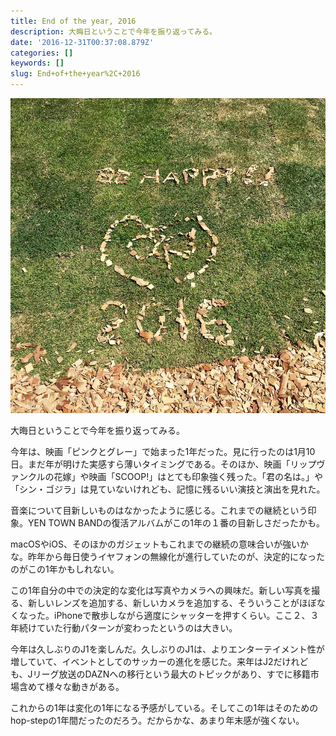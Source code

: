 ```yaml
---
title: End of the year, 2016
description: 大晦日ということで今年を振り返ってみる。
date: '2016-12-31T00:37:08.879Z'
categories: []
keywords: []
slug: End+of+the+year%2C+2016
---
```

![](1__dM4d72EHFcmCzNc24ykEsg.jpeg)

大晦日ということで今年を振り返ってみる。

今年は、映画「ピンクとグレー」で始まった1年だった。見に行ったのは1月10日。まだ年が明けた実感すら薄いタイミングである。そのほか、映画「リップヴァンクルの花嫁」や映画「SCOOP!」はとても印象強く残った。「君の名は。」や「シン・ゴジラ」は見ていないけれども、記憶に残るいい演技と演出を見れた。

音楽について目新しいものはなかったように感じる。これまでの継続という印象。YEN TOWN BANDの復活アルバムがこの1年の１番の目新しさだったかも。

macOSやiOS、そのほかのガジェットもこれまでの継続の意味合いが強いかな。昨年から毎日使うイヤフォンの無線化が進行していたのが、決定的になったのがこの1年かもしれない。

この1年自分の中での決定的な変化は写真やカメラへの興味だ。新しい写真を撮る、新しいレンズを追加する、新しいカメラを追加する、そういうことがほぼなくなった。iPhoneで散歩しながら適度にシャッターを押すくらい。ここ２、３年続けていた行動パターンが変わったというのは大きい。

今年は久しぶりのJ1を楽しんだ。久しぶりのJ1は、よりエンターテイメント性が増していて、イベントとしてのサッカーの進化を感じた。来年はJ2だけれども、Jリーグ放送のDAZNへの移行という最大のトピックがあり、すでに移籍市場含めて様々な動きがある。

これからの1年は変化の1年になる予感がしている。そしてこの1年はそのためのhop-stepの1年間だったのだろう。だからかな、あまり年末感が強くない。